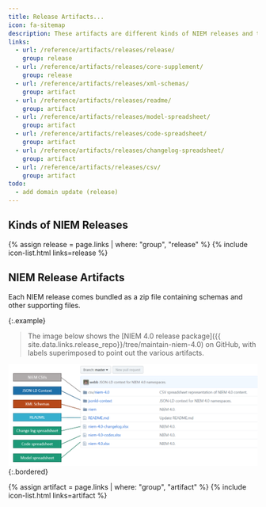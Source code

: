 ```yaml
---
title: Release Artifacts...
icon: fa-sitemap
description: These artifacts are different kinds of NIEM releases and the files that make up the release packages.
links:
  - url: /reference/artifacts/releases/release/
    group: release
  - url: /reference/artifacts/releases/core-supplement/
    group: release
  - url: /reference/artifacts/releases/xml-schemas/
    group: artifact
  - url: /reference/artifacts/releases/readme/
    group: artifact
  - url: /reference/artifacts/releases/model-spreadsheet/
    group: artifact
  - url: /reference/artifacts/releases/code-spreadsheet/
    group: artifact
  - url: /reference/artifacts/releases/changelog-spreadsheet/
    group: artifact
  - url: /reference/artifacts/releases/csv/
    group: artifact
todo:
  - add domain update (release)
---
```


## Kinds of NIEM Releases

{% assign release = page.links | where: "group", "release" %}
{% include icon-list.html links=release %}

## NIEM Release Artifacts

Each NIEM release comes bundled as a zip file containing schemas and other supporting files.

{:.example}
> The image below shows the [NIEM 4.0 release package]({{ site.data.links.release_repo}}/tree/maintain-niem-4.0) on GitHub, with labels superimposed to point out the various artifacts.

![Release artifacts](assets/release.png)
{:.bordered}

{% assign artifact = page.links | where: "group", "artifact" %}
{% include icon-list.html links=artifact %}
